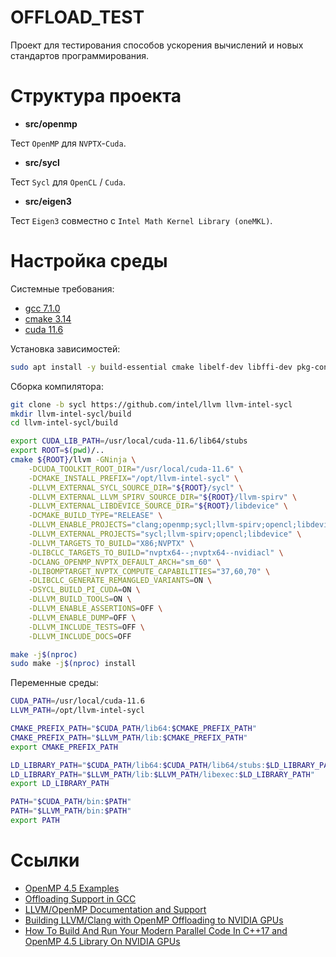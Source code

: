 # OFFLOAD_TEST

Проект для тестирования способов ускорения вычислений и новых стандартов программирования.

# Структура проекта

* **src/openmp**

Тест `OpenMP` для `NVPTX`-`Cuda`.

* **src/sycl**

Тест `Sycl` для `OpenCL` / `Cuda`.

* **src/eigen3**

Тест `Eigen3` совместно с `Intel Math Kernel Library (oneMKL)`.

# Настройка среды

Системные требования:
* [gcc 7.1.0](https://gcc.gnu.org/install/)
* [cmake 3.14](https://gcc.gnu.org/install/)
* [cuda 11.6](https://docs.nvidia.com/cuda/cuda-installation-guide-linux/index.html)

Установка зависимостей:

```sh
sudo apt install -y build-essential cmake libelf-dev libffi-dev pkg-config ninja-build git
```

Сборка компилятора:

```sh
git clone -b sycl https://github.com/intel/llvm llvm-intel-sycl
mkdir llvm-intel-sycl/build
cd llvm-intel-sycl/build
```

```sh
export CUDA_LIB_PATH=/usr/local/cuda-11.6/lib64/stubs
export ROOT=$(pwd)/..
cmake ${ROOT}/llvm -GNinja \
    -DCUDA_TOOLKIT_ROOT_DIR="/usr/local/cuda-11.6" \
    -DCMAKE_INSTALL_PREFIX="/opt/llvm-intel-sycl" \
    -DLLVM_EXTERNAL_SYCL_SOURCE_DIR="${ROOT}/sycl" \
    -DLLVM_EXTERNAL_LLVM_SPIRV_SOURCE_DIR="${ROOT}/llvm-spirv" \
    -DLLVM_EXTERNAL_LIBDEVICE_SOURCE_DIR="${ROOT}/libdevice" \
    -DCMAKE_BUILD_TYPE="RELEASE" \
    -DLLVM_ENABLE_PROJECTS="clang;openmp;sycl;llvm-spirv;opencl;libdevice;libclc" \
    -DLLVM_EXTERNAL_PROJECTS="sycl;llvm-spirv;opencl;libdevice" \
    -DLLVM_TARGETS_TO_BUILD="X86;NVPTX" \
    -DLIBCLC_TARGETS_TO_BUILD="nvptx64--;nvptx64--nvidiacl" \
    -DCLANG_OPENMP_NVPTX_DEFAULT_ARCH="sm_60" \
    -DLIBOMPTARGET_NVPTX_COMPUTE_CAPABILITIES="37,60,70" \
    -DLIBCLC_GENERATE_REMANGLED_VARIANTS=ON \
    -DSYCL_BUILD_PI_CUDA=ON \
    -DLLVM_BUILD_TOOLS=ON \
    -DLLVM_ENABLE_ASSERTIONS=OFF \
    -DLLVM_ENABLE_DUMP=OFF \
    -DLLVM_INCLUDE_TESTS=OFF \
    -DLLVM_INCLUDE_DOCS=OFF 
```
    
```sh
make -j$(nproc)
sudo make -j$(nproc) install 
```

Переменные среды:

```sh
CUDA_PATH=/usr/local/cuda-11.6
LLVM_PATH=/opt/llvm-intel-sycl

CMAKE_PREFIX_PATH="$CUDA_PATH/lib64:$CMAKE_PREFIX_PATH"
CMAKE_PREFIX_PATH="$LLVM_PATH/lib:$CMAKE_PREFIX_PATH"
export CMAKE_PREFIX_PATH

LD_LIBRARY_PATH="$CUDA_PATH/lib64:$CUDA_PATH/lib64/stubs:$LD_LIBRARY_PATH"
LD_LIBRARY_PATH="$LLVM_PATH/lib:$LLVM_PATH/libexec:$LD_LIBRARY_PATH"
export LD_LIBRARY_PATH

PATH="$CUDA_PATH/bin:$PATH"
PATH="$LLVM_PATH/bin:$PATH"
export PATH
```

# Ссылки

* [OpenMP 4.5 Examples](https://openmp.org/wp-content/uploads/openmp-examples-4.5.0.pdf)
* [Offloading Support in GCC](https://gcc.gnu.org/wiki/Offloading)
* [LLVM/OpenMP Documentation and Support](https://openmp.llvm.org/SupportAndFAQ.html)
* [Building LLVM/Clang with OpenMP Offloading to NVIDIA GPUs](https://hpc-wiki.info/hpc/Building_LLVM/Clang_with_OpenMP_Offloading_to_NVIDIA_GPUs)
* [How To Build And Run Your Modern Parallel Code In C++17 and OpenMP 4.5 Library On NVIDIA GPUs](https://devmesh.intel.com/posts/724749/how-to-build-and-run-your-modern-parallel-code-in-c-17-and-openmp-4-5-library-on-nvidia-gpus)
